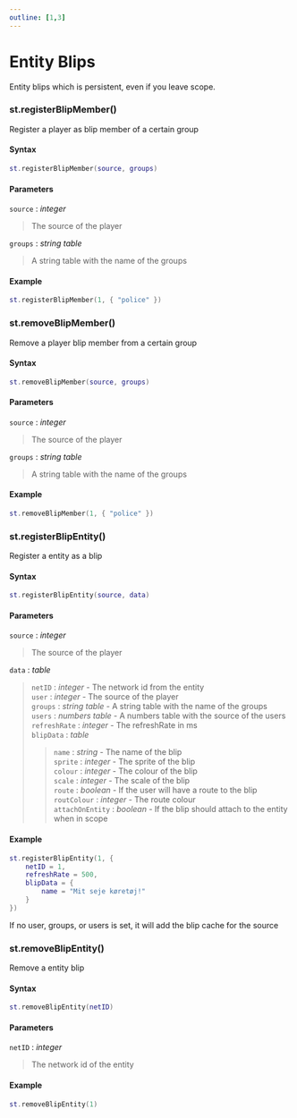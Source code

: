 ```yaml
---
outline: [1,3]
---
```


# Entity Blips

Entity blips which is persistent, even if you leave scope.

### st.registerBlipMember()
Register a player as blip member of a certain group

#### Syntax
```lua
st.registerBlipMember(source, groups)
```

#### Parameters
`source` : *integer*
> The source of the player

`groups` : *string table*
> A string table with the name of the groups

#### Example
```lua
st.registerBlipMember(1, { "police" })
```

### st.removeBlipMember()
Remove a player blip member from a certain group

#### Syntax
```lua
st.removeBlipMember(source, groups)
```

#### Parameters
`source` : *integer*
> The source of the player

`groups` : *string table*
> A string table with the name of the groups

#### Example
```lua
st.removeBlipMember(1, { "police" })
```

### st.registerBlipEntity()
Register a entity as a blip

#### Syntax
```lua
st.registerBlipEntity(source, data)
```

#### Parameters
`source` : *integer*
> The source of the player

`data` : *table*
> `netID` : *integer* - The network id from the entity  
> `user` : *integer* - The source of the player<BadgeOptional />  
> `groups` : *string table* - A string table with the name of the groups<BadgeOptional />  
> `users` : *numbers table* - A numbers table with the source of the users<BadgeOptional />  
> `refreshRate` : *integer* - The refreshRate in ms<BadgeOptional />  
> `blipData` : *table* <BadgeOptional />
>> `name` : *string* - The name of the blip<BadgeOptional />  
>> `sprite` : *integer* - The sprite of the blip<BadgeOptional />  
>> `colour` : *integer* - The colour of the blip<BadgeOptional />  
>> `scale` : *integer* - The scale of the blip<BadgeOptional />  
>> `route` : *boolean* - If the user will have a route to the blip<BadgeOptional />  
>> `routColour` : *integer* - The route colour<BadgeOptional />  
>> `attachOnEntity` : *boolean* - If the blip should attach to the entity when in scope<BadgeOptional />  

#### Example
```lua
st.registerBlipEntity(1, { 
    netID = 1,
    refreshRate = 500,
    blipData = {
        name = "Mit seje køretøj!"
    }
})
```

If no user, groups, or users is set, it will add the blip cache for the source

### st.removeBlipEntity()
Remove a entity blip

#### Syntax
```lua
st.removeBlipEntity(netID)
```

#### Parameters
`netID` : *integer*
> The network id of the entity

#### Example
```lua
st.removeBlipEntity(1)
```